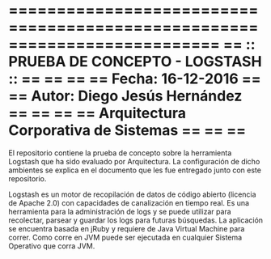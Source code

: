 ==========================================================================
==                 :: PRUEBA DE CONCEPTO - LOGSTASH ::                  ==
==                                                                      ==
==                         Fecha:  16-12-2016                           ==
==                    Autor: Diego Jesús Hernández                      ==
==                                                                      ==
==                Arquitectura Corporativa de Sistemas                  ==
==                                                                      ==
==========================================================================

El repositorio contiene la prueba de concepto sobre la herramienta Logstash
que ha sido evaluado por Arquitectura. La configuración de dicho ambientes 
se explica en el documento que les fue entregado junto con este repositorio.


Logstash es un motor de recopilación de datos de código abierto (licencia de 
Apache 2.0) con capacidades de canalización en tiempo real. Es una herramienta 
para la administración de logs y se puede utilizar para recolectar, parsear y 
guardar los logs para futuras búsquedas. La aplicación se encuentra basada en 
jRuby y requiere de Java Virtual Machine para correr. Como corre en JVM puede 
ser ejecutada en cualquier Sistema Operativo que corra JVM.

